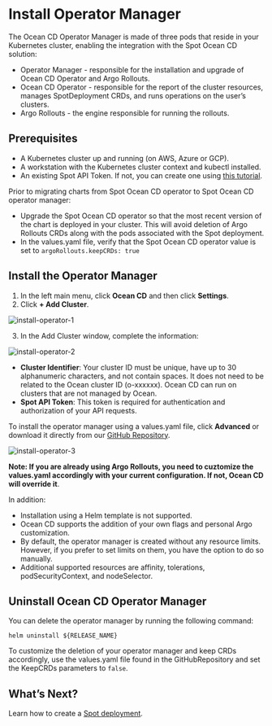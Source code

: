 # Install Operator Manager

The Ocean CD Operator Manager is made of three pods that reside in your Kubernetes cluster, enabling the integration with the Spot Ocean CD solution:

- Operator Manager - responsible for the installation and upgrade of Ocean CD Operator and Argo Rollouts.
- Ocean CD Operator - responsible for the report of the cluster resources, manages SpotDeployment CRDs, and runs operations on the user’s clusters.
- Argo Rollouts - the engine responsible for running the rollouts.

## Prerequisites

- A Kubernetes cluster up and running (on AWS, Azure or GCP).
- A workstation with the Kubernetes cluster context and kubectl installed.
- An existing Spot API Token. If not, you can create one using [this tutorial](https://docs.spot.io/administration/api/create-api-token?id=create-an-api-token).

Prior to migrating charts from Spot Ocean CD operator to Spot Ocean CD operator manager:

- Upgrade the Spot Ocean CD operator so that the most recent version of the chart is deployed in your cluster. This will avoid deletion of Argo Rollouts CRDs along with the pods associated with the Spot deployment.
- In the values.yaml file, verify that the Spot Ocean CD operator value is set to `argoRollouts.keepCRDs: true`

## Install the Operator Manager

1. In the left main menu, click **Ocean CD** and then click **Settings**.
2. Click **+ Add Cluster**.

![install-operator-1](https://github.com/spotinst/help/assets/106514736/2fba9cf5-3c32-4844-852c-da82bb45f35b)

3. In the Add Cluster window, complete the information:

![install-operator-2](https://github.com/spotinst/help/assets/106514736/1ac89008-c337-45ce-a39c-feb8df820b39)

- **Cluster Identifier**: Your cluster ID must be unique, have up to 30 alphanumeric characters, and not contain spaces. It does not need to be related to the Ocean cluster ID (o-xxxxxx). Ocean CD can run on clusters that are not managed by Ocean.
- **Spot API Token**: This token is required for authentication and authorization of your API requests.

To install the operator manager using a values.yaml file, click **Advanced** or download it directly from our [GitHub Repository](https://github.com/spotinst/spot-oceancd-releases/blob/main/charts/spot-oceancd-operator-manager/values.yaml).

![install-operator-3](https://github.com/spotinst/help/assets/106514736/cf065c18-e2ae-48de-9304-4dff5557c189)

**Note: If you are already using Argo Rollouts, you need to cuztomize the values.yaml accordingly with your current configuration. If not, Ocean CD will override it**.

In addition:

- Installation using a Helm template is not supported.
- Ocean CD supports the addition of your own flags and personal Argo customization.
- By default, the operator manager is created without any resource limits. However, if you prefer to set limits on them, you have the option to do so manually.
- Additional supported resources are affinity, tolerations, podSecurityContext, and nodeSelector.

## Uninstall Ocean CD Operator Manager

You can delete the operator manager by running the following command:

`helm uninstall ${RELEASE_NAME}`

To customize the deletion of your operator manager and keep CRDs accordingly, use the values.yaml file found in the GitHubRepository and set the KeepCRDs parameters to `false`.

## What’s Next?

Learn how to create a [Spot deployment](ocean-cd/getting-started/create-deployment).
